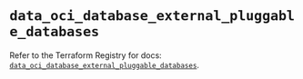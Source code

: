 # `data_oci_database_external_pluggable_databases`

Refer to the Terraform Registry for docs: [`data_oci_database_external_pluggable_databases`](https://registry.terraform.io/providers/hashicorp/oci/7.19.0/docs/data-sources/database_external_pluggable_databases).
